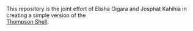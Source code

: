 This repository is the joint effort of Elisha Oigara and Josphat Kahihia in
creating a simple version of the \
[Thompson Shell](https://en.wikipedia.org/wiki/Unix_shell "Unix Shell").
